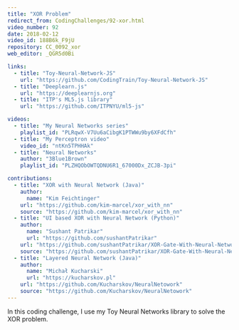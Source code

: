 ```yaml
---
title: "XOR Problem"
redirect_from: CodingChallenges/92-xor.html
video_number: 92
date: 2018-02-12
video_id: 188B6k_F9jU
repository: CC_0092_xor
web_editor: _QGR5d0Bi

links:
  - title: "Toy-Neural-Network-JS"
    url: "https://github.com/CodingTrain/Toy-Neural-Network-JS"
  - title: "Deeplearn.js"
    url: "https://deeplearnjs.org"
  - title: "ITP's ML5.js library"
    url: "https://github.com/ITPNYU/ml5-js"

videos:
  - title: "My Neural Networks series"
    playlist_id: "PLRqwX-V7Uu6aCibgK1PTWWu9by6XFdCfh"
  - title: "My Perceptron video"
    video_id: "ntKn5TPHHAk"
  - title: "Neural Networks"
    author: "3Blue1Brown"
    playlist_id: "PLZHQObOWTQDNU6R1_67000Dx_ZCJB-3pi"

contributions:
  - title: "XOR with Neural Network (Java)"
    author:
      name: "Kim Feichtinger"
    url: "https://github.com/kim-marcel/xor_with_nn"
    source: "https://github.com/kim-marcel/xor_with_nn"
  - title: "UI based XOR with Neural Network (Python)"
    author:
      name: "Sushant Patrikar"
      url: "https://github.com/sushantPatrikar"
    url: "https://github.com/sushantPatrikar/XOR-Gate-With-Neural-Network-Using-Numpy/blob/master/README.md"
    source: "https://github.com/sushantPatrikar/XOR-Gate-With-Neural-Network-Using-Numpy"
  - title: "Layered Neural Network (Java)"
    author:
      name: "Michał Kucharski"
      url: "https://kucharskov.pl"
    url: "https://github.com/Kucharskov/NeuralNetowork"
    source: "https://github.com/Kucharskov/NeuralNetowork"
---
```

  

In this coding challenge, I use my Toy Neural Networks library to solve the XOR problem.
